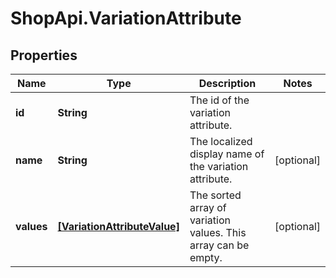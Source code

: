 # ShopApi.VariationAttribute

## Properties

Name | Type | Description | Notes
------------ | ------------- | ------------- | -------------
**id** | **String** | The id of the variation attribute. | 
**name** | **String** | The localized display name of the variation attribute. | [optional] 
**values** | [**[VariationAttributeValue]**](VariationAttributeValue.md) | The sorted array of variation values. This array can be empty. | [optional] 


